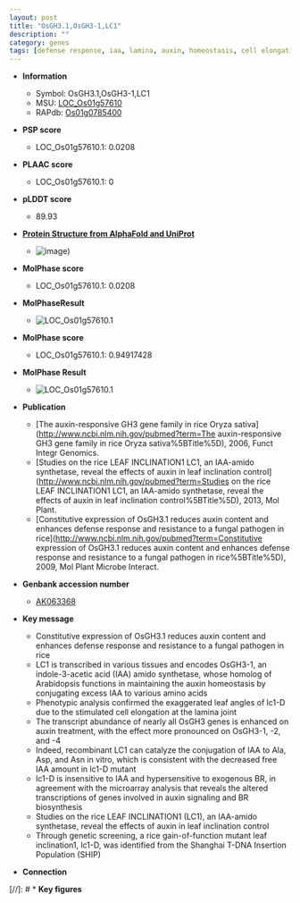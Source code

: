```yaml
---
layout: post
title: "OsGH3.1,OsGH3-1,LC1"
description: ""
category: genes
tags: [defense response, iaa, lamina, auxin, homeostasis, cell elongation,  BR , defense, leaf]
---
```


* **Information**  
    + Symbol: OsGH3.1,OsGH3-1,LC1  
    + MSU: [LOC_Os01g57610](http://rice.plantbiology.msu.edu/cgi-bin/ORF_infopage.cgi?orf=LOC_Os01g57610)  
    + RAPdb: [Os01g0785400](http://rapdb.dna.affrc.go.jp/viewer/gbrowse_details/irgsp1?name=Os01g0785400)  

* **PSP score**  
    + LOC_Os01g57610.1: 0.0208 

* **PLAAC score**  
    + LOC_Os01g57610.1: 0 

* **pLDDT score**
    + 89.93

* **[Protein Structure from AlphaFold and UniProt](https://www.uniprot.org/uniprotkb/Q8LQM5/entry#structure)**
    + ![image](https://ricepsp.github.io/images/Q8/AF-Q8LQM5-F1.png))

* **MolPhase score**
    + LOC_Os01g57610.1: 0.0208

* **MolPhaseResult**
    + ![LOC_Os01g57610.1](https://ricepsp.github.io/pictures/LOC_Os01g/LOC_Os01g57610.1.png)

* **MolPhase score**
    + LOC_Os01g57610.1: 0.94917428

* **MolPhase Result**
    + ![LOC_Os01g57610.1](https://304243504.github.io/Pictures/LOC_Os01g/LOC_Os01g57610.1.png)

* **Publication**  
    + [The auxin-responsive GH3 gene family in rice Oryza sativa](http://www.ncbi.nlm.nih.gov/pubmed?term=The auxin-responsive GH3 gene family in rice Oryza sativa%5BTitle%5D), 2006, Funct Integr Genomics.
    + [Studies on the rice LEAF INCLINATION1 LC1, an IAA-amido synthetase, reveal the effects of auxin in leaf inclination control](http://www.ncbi.nlm.nih.gov/pubmed?term=Studies on the rice LEAF INCLINATION1 LC1, an IAA-amido synthetase, reveal the effects of auxin in leaf inclination control%5BTitle%5D), 2013, Mol Plant.
    + [Constitutive expression of OsGH3.1 reduces auxin content and enhances defense response and resistance to a fungal pathogen in rice](http://www.ncbi.nlm.nih.gov/pubmed?term=Constitutive expression of OsGH3.1 reduces auxin content and enhances defense response and resistance to a fungal pathogen in rice%5BTitle%5D), 2009, Mol Plant Microbe Interact.

* **Genbank accession number**  
    + [AK063368](http://www.ncbi.nlm.nih.gov/nuccore/AK063368)

* **Key message**  
    + Constitutive expression of OsGH3.1 reduces auxin content and enhances defense response and resistance to a fungal pathogen in rice
    + LC1 is transcribed in various tissues and encodes OsGH3-1, an indole-3-acetic acid (IAA) amido synthetase, whose homolog of Arabidopsis functions in maintaining the auxin homeostasis by conjugating excess IAA to various amino acids
    + Phenotypic analysis confirmed the exaggerated leaf angles of lc1-D due to the stimulated cell elongation at the lamina joint
    + The transcript abundance of nearly all OsGH3 genes is enhanced on auxin treatment, with the effect more pronounced on OsGH3-1, -2, and -4
    + Indeed, recombinant LC1 can catalyze the conjugation of IAA to Ala, Asp, and Asn in vitro, which is consistent with the decreased free IAA amount in lc1-D mutant
    + lc1-D is insensitive to IAA and hypersensitive to exogenous BR, in agreement with the microarray analysis that reveals the altered transcriptions of genes involved in auxin signaling and BR biosynthesis
    + Studies on the rice LEAF INCLINATION1 (LC1), an IAA-amido synthetase, reveal the effects of auxin in leaf inclination control
    + Through genetic screening, a rice gain-of-function mutant leaf inclination1, lc1-D, was identified from the Shanghai T-DNA Insertion Population (SHIP)

* **Connection**  

[//]: # * **Key figures**  


